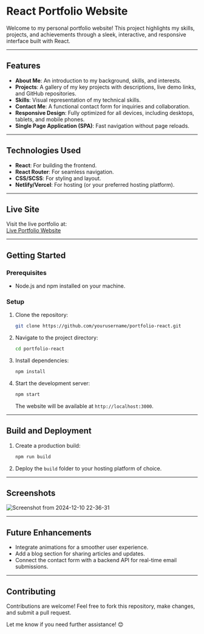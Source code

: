 # **React Portfolio Website**

Welcome to my personal portfolio website! This project highlights my skills, projects, and achievements through a sleek, interactive, and responsive interface built with React.

---

## **Features**
- **About Me**: An introduction to my background, skills, and interests.
- **Projects**: A gallery of my key projects with descriptions, live demo links, and GitHub repositories.
- **Skills**: Visual representation of my technical skills.
- **Contact Me**: A functional contact form for inquiries and collaboration.
- **Responsive Design**: Fully optimized for all devices, including desktops, tablets, and mobile phones.
- **Single Page Application (SPA)**: Fast navigation without page reloads.

---

## **Technologies Used**
- **React**: For building the frontend.
- **React Router**: For seamless navigation.
- **CSS/SCSS**: For styling and layout.
- **Netlify/Vercel**: For hosting (or your preferred hosting platform).

---

## **Live Site**
Visit the live portfolio at:  
[Live Portfolio Website](https://dikshit.netlify.app/)  


---

## **Getting Started**

### **Prerequisites**
- Node.js and npm installed on your machine.

### **Setup**
1. Clone the repository:
   ```bash
   git clone https://github.com/yourusername/portfolio-react.git
   ```
2. Navigate to the project directory:
   ```bash
   cd portfolio-react
   ```
3. Install dependencies:
   ```bash
   npm install
   ```
4. Start the development server:
   ```bash
   npm start
   ```
   The website will be available at `http://localhost:3000`.

---

## **Build and Deployment**
1. Create a production build:
   ```bash
   npm run build
   ```
2. Deploy the `build` folder to your hosting platform of choice.

---

## **Screenshots**
![Screenshot from 2024-12-10 22-36-31](https://github.com/user-attachments/assets/637f41e3-a8a2-4b63-b573-037458951228)


---

## **Future Enhancements**
- Integrate animations for a smoother user experience.
- Add a blog section for sharing articles and updates.
- Connect the contact form with a backend API for real-time email submissions.

---

## **Contributing**
Contributions are welcome! Feel free to fork this repository, make changes, and submit a pull request.

Let me know if you need further assistance! 😊
